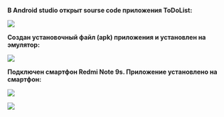 **В Android studio открыт sourse code приложения ToDoList:**

![](https://user-images.githubusercontent.com/81773062/118356196-bd36f600-b57c-11eb-86c4-634188f6e3ff.png)



**Создан установочный файл (apk) приложения и установлен на эмулятор:**

![](https://user-images.githubusercontent.com/81773062/118356197-bd36f600-b57c-11eb-94b6-9fafe882b82c.png)

**Подключен смартфон Redmi Note 9s. Приложение установлено на смартфон:**

![](https://user-images.githubusercontent.com/81773062/118356199-bdcf8c80-b57c-11eb-878d-ccb0d9135490.png)

![](https://user-images.githubusercontent.com/81773062/118356201-be682300-b57c-11eb-9e06-326c179d5cf1.png)